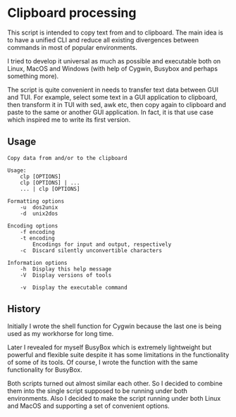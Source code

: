 # Clipboard processing

This script is intended to copy text from and to clipboard. The main idea is to have a unified CLI and reduce all existing divergences between commands in most of popular environments.

I tried to develop it universal as much as possible and executable both on Linux, MacOS and Windows (with help of Cygwin, Busybox and perhaps something more).

The script is quite convenient in needs to transfer text data between GUI and TUI. For example, select some text in a GUI application to clipboard, then transform it in TUI with sed, awk etc, then copy again to clipboard and paste to the same or another GUI application. In fact, it is that use case which inspired me to write its first version.

## Usage

```
Copy data from and/or to the clipboard

Usage:
	clp [OPTIONS]
	clp [OPTIONS] | ...
	... | clp [OPTIONS]

Formatting options
	-u	dos2unix
	-d	unix2dos

Encoding options
	-f encoding
	-t encoding
		Encodings for input and output, respectively
	-c	Discard silently unconvertible characters

Information options
	-h	Display this help message
	-V	Display versions of tools

	-v	Display the executable command

```

## History

Initially I wrote the shell function for Cygwin because the last one is being used as my workhorse for long time.

Later I revealed for myself BusyBox which is extremely lightweight but powerful and flexible suite despite it has some limitations in the functionality of some of its tools. Of course, I wrote the function with the same functionality for BusyBox.

Both scripts turned out almost similar each other. So I decided to combine them into the single script supposed to be running under both environments. Also I decided to make the script running under both Linux and MacOS and supporting a set of convenient options.
